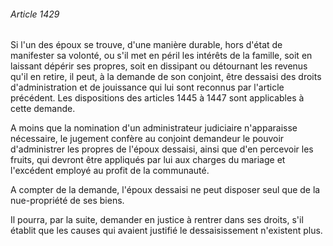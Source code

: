 ###### Article 1429

Si l'un des époux se trouve, d'une manière durable, hors d'état de manifester sa volonté, ou s'il met en péril les intérêts de la famille, soit en laissant dépérir ses propres, soit en dissipant ou détournant les revenus qu'il en retire, il peut, à la demande de son conjoint, être dessaisi des droits d'administration et de jouissance qui lui sont reconnus par l'article précédent. Les dispositions des articles 1445 à 1447 sont applicables à cette demande.

A moins que la nomination d'un administrateur judiciaire n'apparaisse nécessaire, le jugement confère au conjoint demandeur le pouvoir d'administrer les propres de l'époux dessaisi, ainsi que d'en percevoir les fruits, qui devront être appliqués par lui aux charges du mariage et l'excédent employé au profit de la communauté.

A compter de la demande, l'époux dessaisi ne peut disposer seul que de la nue-propriété de ses biens.

Il pourra, par la suite, demander en justice à rentrer dans ses droits, s'il établit que les causes qui avaient justifié le dessaisissement n'existent plus.

